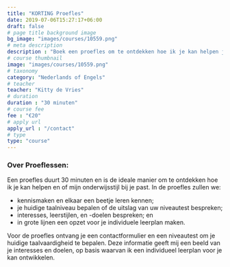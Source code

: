 ```yaml
---
title: "KORTING Proefles"
date: 2019-07-06T15:27:17+06:00
draft: false
# page title background image
bg_image: "images/courses/10559.png"
# meta description
description : "Boek een proefles om te ontdekken hoe ik je kan helpen je taaldoelen te bereiken!"
# course thumbnail
image: "images/courses/10559.png"
# taxonomy
category: "Nederlands of Engels"
# teacher
teacher: "Kitty de Vries"
# duration
duration : "30 minuten"
# course fee
fee : "€20"
# apply url
apply_url : "/contact"
# type
type: "course"
---
```



### Over Proeflessen:
Een proefles duurt 30 minuten en is de ideale manier om te ontdekken hoe ik je kan helpen en of mijn onderwijsstijl bij je past. In de proefles zullen we:
- kennismaken en elkaar een beetje leren kennen;
- je huidige taalniveau bepalen of de uitslag van uw niveautest bespreken; 
- interesses, leerstijlen, en -doelen bespreken; en
- in grote lijnen een opzet voor je individuele leerplan maken. 

Voor de proefles ontvang je een contactformulier en een niveautest om je huidige taalvaardigheid te bepalen. Deze informatie geeft mij een beeld van je interesses en doelen, op basis waarvan ik een individueel leerplan voor je kan ontwikkelen. 



